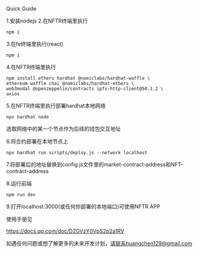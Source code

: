 Quick Guide

1.安装nodejs
2.在NFTR终端里执行

```
npm i
```

3.在fe终端里执行(react)

```
npm i
```

4.在NFTR终端里执行

```
npm install ethers hardhat @nomiclabs/hardhat-waffle \
ethereum-waffle chai @nomiclabs/hardhat-ethers \
web3modal @openzeppelin/contracts ipfs-http-client@50.1.2 \
axios
```

5.在NFTR终端里执行部署hardhat本地网络

```
npx hardhat node
```

选取网络中的某一个节点作为后续的钱包交互地址

6.将合约部署在本地节点上

```
npx hardhat run scripts/deploy.js --network localhost
```

7.将部署后的地址替换到config.js文件里的market-contract-address和NFT-contract-address

8.运行前端

```
npm run dev
```

9.打开localhost:3000(或任何你部署的本地端口)可使用NFTR APP

使用手册见

https://docs.qq.com/doc/DZGVzY0VpS2p2a1RV

如遇任何问题或想了解更多的未来开发计划，请联系huangchen129@gmail.com
